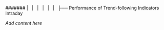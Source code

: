 ####### |   |   |   |   |   |   ├── Performance of Trend-following Indicators Intraday

*Add content here*